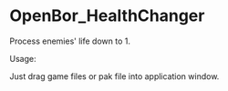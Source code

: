 # OpenBor_HealthChanger

Process enemies' life down to 1.

Usage:

Just drag game files or pak file into application window.

